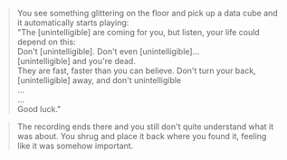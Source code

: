 >You see something glittering on the floor and pick up a data cube and it automatically starts playing:  
>"The [unintelligible] are coming for you, but listen, your life could depend on this:   
>Don't [unintelligible]. 
>Don't even [unintelligible]...   
>[unintelligible] and you're dead.  
>They are fast, faster than you can believe. Don't turn your back, [unintelligible] away, and don't unintelligible  
>...  
>...  
>Good luck."  
  
>The recording ends there and you still don't quite understand what it was about. You shrug and place it back where you found it, feeling like it was somehow important.  
